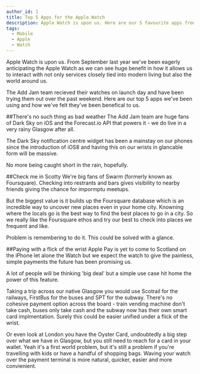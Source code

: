 ```yaml
---
author_id: 1
title: Top 5 Apps for the Apple Watch
description: Apple Watch is upon us. Here are our 5 favourite apps from our first weekend with the device.
tags:
  - Mobile
  - Apple
  - Watch
---
```

Apple Watch is upon us. From September last year we've been eagerly anticipating the Apple Watch as we can see huge benefit in how it allows us to interact with not only services closely tied into modern living but also the world around us.

The Add Jam team recieved their watches on launch day and have been trying them out over the past weekend. Here are our top 5 apps we've been using and how we've felt they've been benefical to us.

##There's no such thing as bad weather
The Add Jam team are huge fans of Dark Sky on iOS and the Forecast.io API that powers it - we do live in a very rainy Glasgow after all.

The Dark Sky notification centre widget has been a mainstay on our phones since the introduction of iOS8 and having this on our wrists in glancable form will be massive.

No more being caught short in the rain, hopefully.

##Check me in Scotty
We're big fans of Swarm (formerly known as Foursquare). Checking into restrants and bars gives visibility to nearby friends giving the chance for impormptu meetups.

But the biggest value is it builds up the Foursquare database which is an incredible way to uncover new places even in your home city. Knowning where the locals go is the best way to find the best places to go in a city. So we really like the Foursquare ethos and try our best to check into places we frequent and like.

Problem is remembering to do it. This could be solved with a glance.

##Paying with a flick of the wrist
Apple Pay is yet to come to Scotland on the iPhone let alone the Watch but we expect the watch to give the painless, simple payments the future has been promising us.

A lot of people will be thinking 'big deal' but a simple use case hit home the power of this feature.

Taking a trip across our native Glasgow you would use Scotrail for the railways, FirstBus for the buses and SPT for the subway. There's no cohesive payment option across the board - train vending machine don't take cash, buses only take cash and the subway now has their own smart card implmentation. Surely this could be easier unified under a flick of the wrist. 

Or even look at London you have the Oyster Card, undoubtedly a big step over what we have in Glasgow, but you still need to reach for a card in your wallet. Yeah it's a first world problem, but it's still a problem if you're travelling with kids or have a handful of shopping bags. Waving your watch over the payment terminal is more natural, quicker, easier and more convienient.
